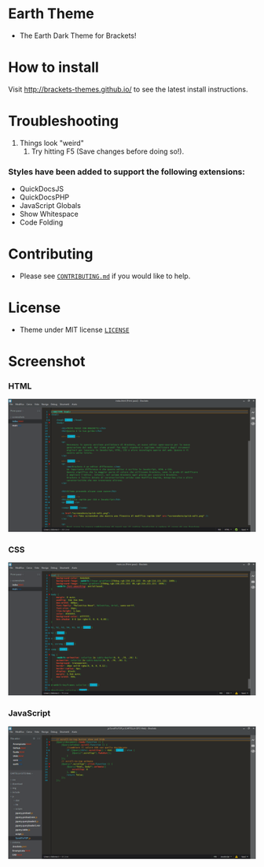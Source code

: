 # Earth Theme


* The Earth Dark Theme for Brackets!

# How to install


Visit http://brackets-themes.github.io/ to see the latest install instructions.

# Troubleshooting

1. Things look "weird"
	1. Try hitting F5 (Save changes before doing so!).

### Styles have been added to support the following extensions:

* QuickDocsJS
* QuickDocsPHP
* JavaScript Globals
* Show Whitespace
* Code Folding

# Contributing

* Please see [`CONTRIBUTING.md`](CONTRIBUTING.md) if you would like to help.

# License

* Theme under MIT license [`LICENSE`](LICENSE)

# Screenshot

### HTML

![HTML Screenshot](https://github.com/Brackets-Themes/Earth/blob/master/screenshots/HTML.png)

### CSS

![CSS Screenshot](https://github.com/Brackets-Themes/Earth/blob/master/screenshots/CSS.png)

### JavaScript

![JS Screenshot](https://github.com/Brackets-Themes/Earth/blob/master/screenshots/JS.png)

